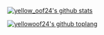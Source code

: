 
[![yellow_oof24's github stats](https://github-readme-stats.vercel.app/api?username=yellowoof24&show_icons=true&theme=white)](https://github.com/yellowoof24)

[![yellowoof24's github toplang](https://github-readme-stats-mocha-zeta.vercel.app/api/top-langs/?username=yellowoof24&show_icons=true&theme=white&layout=compact)](https://github.com/yellowoof24)

